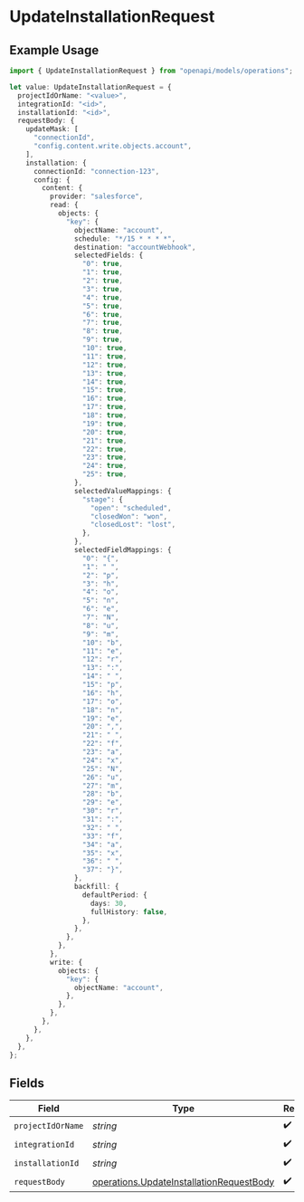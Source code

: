 # UpdateInstallationRequest

## Example Usage

```typescript
import { UpdateInstallationRequest } from "openapi/models/operations";

let value: UpdateInstallationRequest = {
  projectIdOrName: "<value>",
  integrationId: "<id>",
  installationId: "<id>",
  requestBody: {
    updateMask: [
      "connectionId",
      "config.content.write.objects.account",
    ],
    installation: {
      connectionId: "connection-123",
      config: {
        content: {
          provider: "salesforce",
          read: {
            objects: {
              "key": {
                objectName: "account",
                schedule: "*/15 * * * *",
                destination: "accountWebhook",
                selectedFields: {
                  "0": true,
                  "1": true,
                  "2": true,
                  "3": true,
                  "4": true,
                  "5": true,
                  "6": true,
                  "7": true,
                  "8": true,
                  "9": true,
                  "10": true,
                  "11": true,
                  "12": true,
                  "13": true,
                  "14": true,
                  "15": true,
                  "16": true,
                  "17": true,
                  "18": true,
                  "19": true,
                  "20": true,
                  "21": true,
                  "22": true,
                  "23": true,
                  "24": true,
                  "25": true,
                },
                selectedValueMappings: {
                  "stage": {
                    "open": "scheduled",
                    "closedWon": "won",
                    "closedLost": "lost",
                  },
                },
                selectedFieldMappings: {
                  "0": "{",
                  "1": " ",
                  "2": "p",
                  "3": "h",
                  "4": "o",
                  "5": "n",
                  "6": "e",
                  "7": "N",
                  "8": "u",
                  "9": "m",
                  "10": "b",
                  "11": "e",
                  "12": "r",
                  "13": ":",
                  "14": " ",
                  "15": "p",
                  "16": "h",
                  "17": "o",
                  "18": "n",
                  "19": "e",
                  "20": ",",
                  "21": " ",
                  "22": "f",
                  "23": "a",
                  "24": "x",
                  "25": "N",
                  "26": "u",
                  "27": "m",
                  "28": "b",
                  "29": "e",
                  "30": "r",
                  "31": ":",
                  "32": " ",
                  "33": "f",
                  "34": "a",
                  "35": "x",
                  "36": " ",
                  "37": "}",
                },
                backfill: {
                  defaultPeriod: {
                    days: 30,
                    fullHistory: false,
                  },
                },
              },
            },
          },
          write: {
            objects: {
              "key": {
                objectName: "account",
              },
            },
          },
        },
      },
    },
  },
};
```

## Fields

| Field                                                                                                | Type                                                                                                 | Required                                                                                             | Description                                                                                          |
| ---------------------------------------------------------------------------------------------------- | ---------------------------------------------------------------------------------------------------- | ---------------------------------------------------------------------------------------------------- | ---------------------------------------------------------------------------------------------------- |
| `projectIdOrName`                                                                                    | *string*                                                                                             | :heavy_check_mark:                                                                                   | N/A                                                                                                  |
| `integrationId`                                                                                      | *string*                                                                                             | :heavy_check_mark:                                                                                   | N/A                                                                                                  |
| `installationId`                                                                                     | *string*                                                                                             | :heavy_check_mark:                                                                                   | N/A                                                                                                  |
| `requestBody`                                                                                        | [operations.UpdateInstallationRequestBody](../../models/operations/updateinstallationrequestbody.md) | :heavy_check_mark:                                                                                   | N/A                                                                                                  |